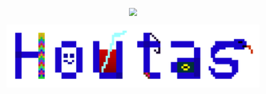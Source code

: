 <p align="center">
<img src="https://capsule-render.vercel.app/api?type=waving&color=timeGradient&height=300&&section=header&text=HELLOW&fontSize=90&fontAlign=50&fontAlignY=30&desc=Welcome to RainHoutas'Home&descAlign=50&descSize=30&descAlignY=60&animation=twinkling" />
</p>
<div align="center">
<img hight="300" width="700" align="center" src="https://github.com/RainHoutas/RainHoutas/blob/master/mylogo（web）.png">
</div>

